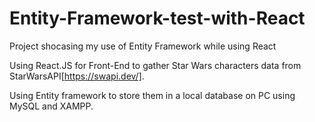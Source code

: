 # Entity-Framework-test-with-React
Project shocasing my use of Entity Framework while using React

Using React.JS for Front-End to gather Star Wars characters data from StarWarsAPI[https://swapi.dev/].

Using Entity framework to store them in a local database on PC using MySQL and XAMPP.